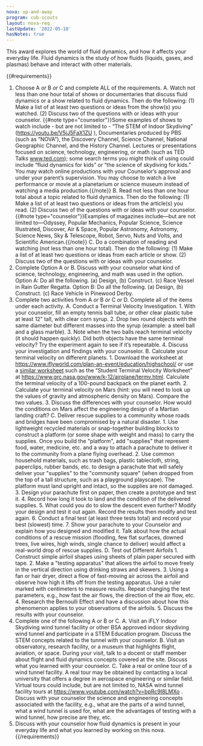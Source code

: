 ```yaml
---
nova: up-and-away
program: cub-scouts
layout: nova-req
lastUpdate: '2022-05-18'
hasNotes: true
---
```


This award explores the world of fluid dynamics, and how it affects your everyday life. Fluid dynamics is the study of how fluids (liquids, gases, and plasmas) behave and interact with other materials.

{{#requirements}}
1. Choose A *or* B *or* C and complete ALL of the requirements.
    A. Watch not less than one hour total of shows or documentaries that discuss fluid dynamics or a show related to fluid dynamics. Then do the following:
        (1) Make a list of at least two questions or ideas from the show(s) you watched.
        (2) Discuss two of the questions with or ideas with your counselor.
        {{#note type="counselor"}}Some examples of shows to watch include - but are not limited to - “The STEM of Indoor Skydiving” (https://youtu.be/V5jJ5FaX1ZU ), Documentaries produced by PBS (such as “NOVA”), the Discovery Channel, Science Channel, National Geographic Channel, and the History Channel. Lectures or presentations focused on science, technology, engineering, or math (such as TED Talks www.ted.com); some search terms you might think of using could include “fluid dynamics for kids” or “the science of skydiving for kids.” You may watch online productions with your Counselor’s approval and under your parent’s supervision. You may choose to watch a live performance or movie at a planetarium or science museum instead of watching a media production.{{/note}}
    B. Read not less than one hour total about a topic related to fluid dynamics. Then do the following:
        (1) Make a list of at least two questions or ideas from the article(s) you read.
        (2) Discuss two of the questions with or ideas with your counselor.
        {{#note type="counselor"}}Examples of magazines include—but are not limited to—Odyssey, Popular Mechanics, Popular Science, Science Illustrated, Discover, Air & Space, Popular Astronomy, Astronomy, Science News, Sky & Telescope, Robot, Servo, Nuts and Volts, and Scientific American.{{/note}}
    C. Do a combination of reading and watching (not less than one hour total). Then do the following:
        (1) Make a list of at least two questions or ideas from each article or show.
        (2) Discuss two of the questions with or ideas with your counselor.
2. Complete Option A or B. Discuss with your counselor what kind of science, technology,
engineering, and math was used in the option.
    Option A: Do all the following. (a) Design, (b) Construct. (c) Race Vessel in Rain Gutter Regatta.
    Option B: Do all the following. (a) Design, (b) Construct. (c) Race Vehicle in Pinewood Derby.
3. Complete two activities from A *or* B *or* C *or* D. Complete all of the items under each activity.
    A. Conduct a Terminal Velocity Investigation.
        1. With your counselor, fill an empty tennis ball tube, or other clear plastic tube at least 12” tall, with clear corn syrup.
        2. Drop two round objects with the same diameter but different masses into the syrup (example: a steel ball and a glass marble).
        3. Note when the two balls reach terminal velocity (it should happen quickly). Did both objects have the same terminal velocity? Try the experiment again to see if it’s repeatable.
        4. Discuss your investigation and findings with your counselor.
    B. Calculate your terminal velocity on different planets.
        1. Download the worksheet at https://www.iflyworld.com/plan-an-event/education/highschool/ or use a [similar worksheet](worksheet.pdf) such as the “Student Terminal Velocity Worksheet” at https://www.grc.nasa.gov/www/k-12/airplane/termv.html. Calculate the terminal velocity of a 100-pound backpack on the planet earth.
        2. Calculate your terminal velocity on Mars (hint: you will need to look up the values of gravity and atmospheric density on Mars). Compare the two values.
        3. Discuss the differences with your counselor. How would the conditions on Mars affect the engineering design of a Martian landing craft?
    C. Deliver rescue supplies to a community whose roads and bridges have been compromised by a natural disaster.
        1. Use lightweight recycled materials or snap-together building blocks to construct a platform (or some shape with weight and mass) to carry the supplies. Once you build the "platform", add "supplies" that represent food, water, medicine, etc. and a way to attach a parachute to deliver it to the community from a plane flying overhead.
        2. Use common household materials, such as trash bags, plastic tablecloth, string, paperclips, rubber bands, etc. to design a parachute that will safely deliver your "supplies" to the "community square" (when dropped from the top of a tall structure, such as a playground playscape). The platform must land upright and intact, so the supplies are not damaged.
        3. Design your parachute first on paper, then create a prototype and test it.
        4. Record how long it took to land and the condition of the delivered supplies.
        5. What could you do to slow the descent even further? Modify your design and test it out again. Record the results then modify and test again.
        6. Conduct a final test (at least three tests total) and record your best (slowest) time.
        7. Show your parachute to your Counselor and explain how you designed and modified it. Talk about how the actual conditions of a rescue mission (flooding, few flat surfaces, downed trees, live wires, high winds, single chance to deliver) would affect a real-world drop of rescue supplies.
    D. Test out Different Airfoils
        1. Construct simple airfoil shapes using sheets of plain paper secured with tape.
        2. Make a "testing apparatus" that allows the airfoil to move freely in the vertical direction using drinking straws and skewers.
        3. Using a fan or hair dryer, direct a flow of fast-moving air across the airfoil and observe how high it lifts off from the testing apparatus. Use a ruler marked with centimeters to measure results. Repeat changing the test parameters, e.g., how fast the air flows, the direction of the air flow, etc.
        4. Research the Bernoulli Effect and have a discussion about how this phenomenon applies to your observations of the airfoils.
        5. Discuss the results with your counselor.
4. Complete one of the following A or B or C.
    A. Visit an iFLY Indoor Skydiving wind tunnel facility or other BSA approved indoor skydiving wind tunnel and participate in a STEM Education program. Discuss the STEM concepts related to the tunnel with your counselor.
    B. Visit an observatory, research facility, or a museum that highlights flight, aviation, or space. During your visit, talk to a docent or staff member about flight and fluid dynamics concepts covered at the site. Discuss what you learned with your counselor.
    C. Take a real or online tour of a wind tunnel facility. A real tour may be obtained by contacting a local university that offers a degree in aerospace engineering or similar field. Virtual tours could include, but are not limited to, NASA wind tunnel facility tours at https://www.youtube.com/watch?v=bpRc9I8LMXo . Discuss with your counselor the science and engineering concepts associated with the facility, e.g., what are the parts of a wind tunnel, what a wind tunnel is used for, what are the advantages of testing with a wind tunnel, how precise are they, etc.
5. Discuss with your counselor how fluid dynamics is present in your everyday life and what you learned by working on this nova.
{{/requirements}}
